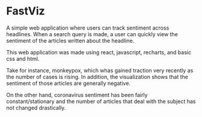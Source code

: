 # FastViz
A simple web application where users can track sentiment across headlines.  When a search query is made, a user can quickly view the sentiment of the articles written about the headline.

This web application was made using react, javascript, recharts, and basic css and html.

Take for instance, monkeypox, which whas gained traction very recently as the number of cases is rising.  In addition, the visualization shows that the sentiment of those articles are generally negative.

On the other hand, coronavirus sentiment has been fairly constant/stationary and the number of articles that deal with the subject has not changed drastically.